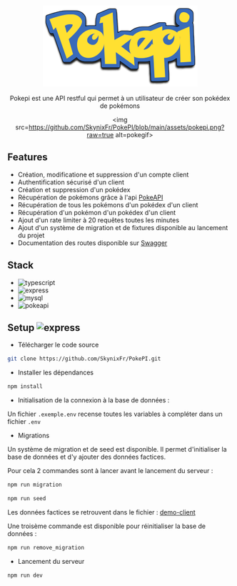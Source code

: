 <div align="center">
<img src=https://github.com/SkynixFr/PokePI/blob/main/assets/pokepi.png?raw=true alt=PokePI />

Pokepi est une API restful qui permet à un utilisateur de créer son pokédex de pokémons

<img src=https://github.com/SkynixFr/PokePI/blob/main/assets/pokepi.png?raw=true alt=pokegif>

</div>

## Features

- Création, modificatione et suppression d'un compte client
- Authentification sécurisé d'un client
- Création et suppression d'un pokédex
- Récupération de pokémons grâce à l'api [PokeAPI](https://pokeapi.co)
- Récupération de tous les pokémons d'un pokédex d'un client
- Récupération d'un pokémon d'un pokédex d'un client
- Ajout d'un rate limiter à 20 requêtes toutes les minutes
- Ajout d'un système de migration et de fixtures disponible au lancement du projet
- Documentation des routes disponible sur [Swagger](http://localhost:8080/api-docs)

## Stack

- ![typescript](https://img.shields.io/badge/typescript-4.9.4-blue.svg) 
- ![express](https://img.shields.io/badge/express-4.18.2-blue.svg)
- ![mysql](https://img.shields.io/badge/mysql-4.9.4-blue.svg)
- ![pokeapi](https://img.shields.io/badge/pokeapi-v2-blue.svg)

## Setup ![express](https://img.shields.io/badge/express-4.18.2-blue.svg)

- Télécharger le code source

```sh
git clone https://github.com/SkynixFr/PokePI.git
```

- Installer les dépendances
  
```sh
npm install
```

- Initialisation de la connexion à la base de données : 

Un fichier `.exemple.env` recense toutes les variables à compléter dans un fichier `.env`

- Migrations

Un système de migration et de seed est disponible. Il permet d'initialiser la base de données et d'y ajouter des données factices.

Pour cela 2 commandes sont à lancer avant le lancement du serveur :

```sh
npm run migration
```

```sh
npm run seed
```

Les données factices se retrouvent dans le fichier : [demo-client](https://github.com/SkynixFr/PokePI/blob/main/seeders/20230131094058-demo-client.js)
 
Une troisème commande est disponible pour réinitialiser la base de données : 
```sh
npm run remove_migration
```

- Lancement du serveur
  
```sh
npm run dev
```